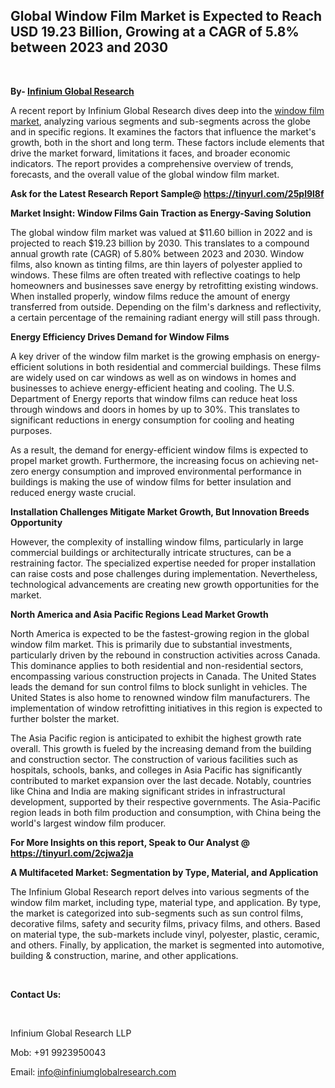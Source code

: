 <h2><strong>Global Window Film Market is Expected to Reach USD 19.23 Billion, Growing at a CAGR of 5.8% between 2023 and 2030</strong></h2>
<p>&nbsp;</p>
<p><strong>By- </strong><a href="https://www.infiniumglobalresearch.com"><strong>Infinium Global Research</strong></a></p>
<p>A recent report by Infinium Global Research dives deep into the <a href="https://www.infiniumglobalresearch.com/market-reports/global-window-film-market">window film market</a>, analyzing various segments and sub-segments across the globe and in specific regions. It examines the factors that influence the market's growth, both in the short and long term. These factors include elements that drive the market forward, limitations it faces, and broader economic indicators. The report provides a comprehensive overview of trends, forecasts, and the overall value of the global window film market.</p>
<p><strong>Ask for the Latest Research Report Sample@ </strong><a href="https://tinyurl.com/25pl9l8f"><strong>https://tinyurl.com/25pl9l8f</strong></a></p>
<p><strong>Market Insight: Window Films Gain Traction as Energy-Saving Solution</strong></p>
<p>The global window film market was valued at $11.60 billion in 2022 and is projected to reach $19.23 billion by 2030. This translates to a compound annual growth rate (CAGR) of 5.80% between 2023 and 2030. Window films, also known as tinting films, are thin layers of polyester applied to windows. These films are often treated with reflective coatings to help homeowners and businesses save energy by retrofitting existing windows. When installed properly, window films reduce the amount of energy transferred from outside. Depending on the film's darkness and reflectivity, a certain percentage of the remaining radiant energy will still pass through.</p>
<p><strong>Energy Efficiency Drives Demand for Window Films</strong></p>
<p>A key driver of the window film market is the growing emphasis on energy-efficient solutions in both residential and commercial buildings. These films are widely used on car windows as well as on windows in homes and businesses to achieve energy-efficient heating and cooling. The U.S. Department of Energy reports that window films can reduce heat loss through windows and doors in homes by up to 30%. This translates to significant reductions in energy consumption for cooling and heating purposes.</p>
<p>As a result, the demand for energy-efficient window films is expected to propel market growth. Furthermore, the increasing focus on achieving net-zero energy consumption and improved environmental performance in buildings is making the use of window films for better insulation and reduced energy waste crucial.</p>
<p><strong>Installation Challenges Mitigate Market Growth, But Innovation Breeds Opportunity</strong></p>
<p>However, the complexity of installing window films, particularly in large commercial buildings or architecturally intricate structures, can be a restraining factor. The specialized expertise needed for proper installation can raise costs and pose challenges during implementation. Nevertheless, technological advancements are creating new growth opportunities for the market.</p>
<p><strong>North America and Asia Pacific Regions Lead Market Growth</strong></p>
<p>North America is expected to be the fastest-growing region in the global window film market. This is primarily due to substantial investments, particularly driven by the rebound in construction activities across Canada. This dominance applies to both residential and non-residential sectors, encompassing various construction projects in Canada. The United States leads the demand for sun control films to block sunlight in vehicles. The United States is also home to renowned window film manufacturers. The implementation of window retrofitting initiatives in this region is expected to further bolster the market.</p>
<p>The Asia Pacific region is anticipated to exhibit the highest growth rate overall. This growth is fueled by the increasing demand from the building and construction sector. The construction of various facilities such as hospitals, schools, banks, and colleges in Asia Pacific has significantly contributed to market expansion over the last decade. Notably, countries like China and India are making significant strides in infrastructural development, supported by their respective governments. The Asia-Pacific region leads in both film production and consumption, with China being the world's largest window film producer.</p>
<p><strong>For More Insights on this report, Speak to Our Analyst @ </strong><a href="https://tinyurl.com/2cjwa2ja"><strong>https://tinyurl.com/2cjwa2ja</strong></a></p>
<p><strong>A Multifaceted Market: Segmentation by Type, Material, and Application</strong></p>
<p>The Infinium Global Research report delves into various segments of the window film market, including type, material type, and application. By type, the market is categorized into sub-segments such as sun control films, decorative films, safety and security films, privacy films, and others. Based on material type, the sub-markets include vinyl, polyester, plastic, ceramic, and others. Finally, by application, the market is segmented into automotive, building &amp; construction, marine, and other applications.</p>
<p>&nbsp;</p>
<p><strong>Contact Us:</strong></p>
<p>&nbsp;</p>
<p>Infinium Global Research LLP</p>
<p>Mob: +91 9923950043</p>
<p>Email: <a href="mailto:info@infiniumglobalresearch.com">info@infiniumglobalresearch.com</a></p>
